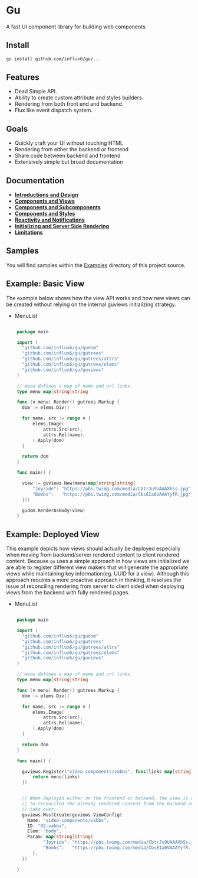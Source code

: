 # Gu
  A fast UI component library for building web components

## Install

```bash
go install github.com/influx6/gu/...
```

## Features
  - Dead Simple API.
  - Ability to create custom attribute and styles builders.
  - Rendering from both front end and backend.
  - Flux like event dispatch system.

## Goals
  - Quickly craft your UI without touching HTML
  - Rendering from either the backend or frontend
  - Share code between backend and frontend
  - Extensively simple but broad documentation

## Documentation
  - **[Introductions and Design](./docs/IntroductionsAndDesign.md)**
  - **[Components and Views](./docs/ComponentsAndViews.md)**
  - **[Components and Subcomponents](./docs/ComponentsAndSubComponents.md)**
  - **[Components and Styles](./docs/ComponentsAndStyles.md)**
  - **[Reactivity and Notifications](./docs/ReactivityAndNotifications.md)**
  - **[Initializing and Server Side Rendering](./docs/InitializationsAndServerSide.md)**
  - **[Limitations](./docs/Limitations.md)**

## Samples
  You will find samples within the [Examples](./master/examples/) directory of this project source.


## Example: Basic View
  The example below shows how the view API works and how new views can be
  created without relying on the internal guviews initializing strategy.

  - MenuList

  ```go

      package main

      import (
      	"github.com/influx6/gu/gudom"
      	"github.com/influx6/gu/gutrees"
      	"github.com/influx6/gu/gutrees/attrs"
      	"github.com/influx6/gu/gutrees/elems"
      	"github.com/influx6/gu/guviews"
      )

      // menu defines a map of name and url links.
      type menu map[string]string

      func (v menu) Render() gutrees.Markup {
      	dom := elems.Div()

      	for name, src := range v {
      		elems.Image(
      			attrs.Src(src),
      			attrs.Rel(name),
      		).Apply(dom)
      	}

      	return dom
      }

      func main() {

      	view := guviews.New(menu(map[string]string{
      		"Joyride": "https://pbs.twimg.com/media/CbtrJu9UAAAXhSs.jpg",
      		"Bombs":   "https://pbs.twimg.com/media/Cbs8Ia0VAAAYyfR.jpg",
      	}))

      	gudom.RenderAsBody(view)
      }

  ```

## Example: Deployed View
  This example depicts how views should actually be deployed especially when
  moving from backend/server rendered content to client rendered content.
  Because `gu` uses a simple approach in how views are initialized we are able
  to register different view makers that will generate the appropriate views
  while maintaining key information(eg. UUID for a view). Although this approach  requires a more proactive approach in thinking, it resolves the issue of
  reconciling rendering from server to client sided when deploying views from
  the backend with fully rendered pages.

  - MenuList

  ```go

      package main

      import (
      	"github.com/influx6/gu/gudom"
      	"github.com/influx6/gu/gutrees"
      	"github.com/influx6/gu/gutrees/attrs"
      	"github.com/influx6/gu/gutrees/elems"
      	"github.com/influx6/gu/guviews"
      )

      // menu defines a map of name and url links.
      type menu map[string]string

      func (v menu) Render() gutrees.Markup {
      	dom := elems.Div()

      	for name, src := range v {
      		elems.Image(
      			attrs.Src(src),
      			attrs.Rel(name),
      		).Apply(dom)
      	}

      	return dom
      }

      func main() {

        guviews.Register("video-components/vabbs", func(links map[string]string) guviews.Renderable {
            return menu(links)
        })


        // When deployed either on the frontend or backend, the view is able
        // to reconciled the already rendered content from the backend and
        // take over.
      	guviews.MustCreate(guviews.ViewConfig{
          Name: "video-components/vabbs",
          ID: "02-vabbs",
          Elem: "body",
          Param: map[string]string{
        		"Joyride": "https://pbs.twimg.com/media/CbtrJu9UAAAXhSs.jpg",
        		"Bombs":   "https://pbs.twimg.com/media/Cbs8Ia0VAAAYyfR.jpg",
        	},
        })

      }

  ```
